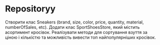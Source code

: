 # Repositoryy
Створити клас Sneakers (brand, size, color, price, quantity, material, numberOfSales, etc). Додати клас SportShoesStore, який містить асортимент кросівок. Реалізувати методи для сортування взуття за ціною і кількістю та можливість вивести топ найпопулярніших кросівок.
